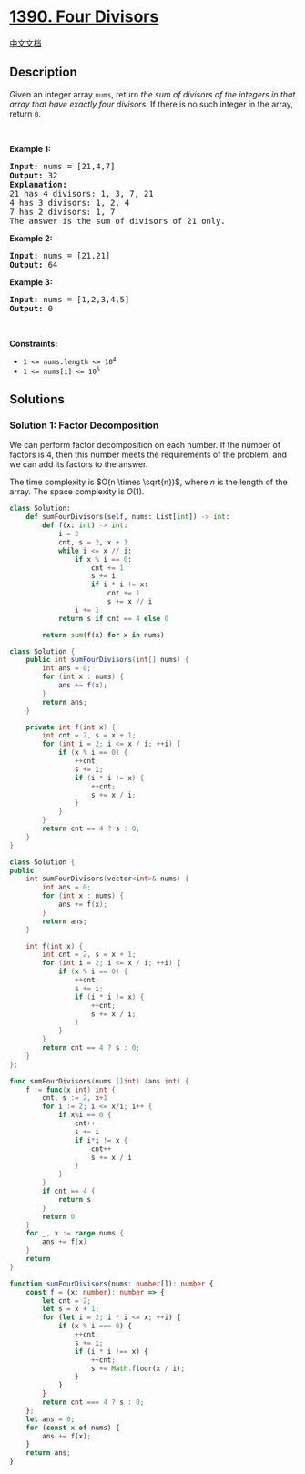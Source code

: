 # [1390. Four Divisors](https://leetcode.com/problems/four-divisors)

[中文文档](/solution/1300-1399/1390.Four%20Divisors/README.md)

<!-- tags:Array,Math -->

## Description

<p>Given an integer array <code>nums</code>, return <em>the sum of divisors of the integers in that array that have exactly four divisors</em>. If there is no such integer in the array, return <code>0</code>.</p>

<p>&nbsp;</p>
<p><strong class="example">Example 1:</strong></p>

<pre>
<strong>Input:</strong> nums = [21,4,7]
<strong>Output:</strong> 32
<strong>Explanation:</strong> 
21 has 4 divisors: 1, 3, 7, 21
4 has 3 divisors: 1, 2, 4
7 has 2 divisors: 1, 7
The answer is the sum of divisors of 21 only.
</pre>

<p><strong class="example">Example 2:</strong></p>

<pre>
<strong>Input:</strong> nums = [21,21]
<strong>Output:</strong> 64
</pre>

<p><strong class="example">Example 3:</strong></p>

<pre>
<strong>Input:</strong> nums = [1,2,3,4,5]
<strong>Output:</strong> 0
</pre>

<p>&nbsp;</p>
<p><strong>Constraints:</strong></p>

<ul>
	<li><code>1 &lt;= nums.length &lt;= 10<sup>4</sup></code></li>
	<li><code>1 &lt;= nums[i] &lt;= 10<sup>5</sup></code></li>
</ul>

## Solutions

### Solution 1: Factor Decomposition

We can perform factor decomposition on each number. If the number of factors is $4$, then this number meets the requirements of the problem, and we can add its factors to the answer.

The time complexity is $O(n \times \sqrt{n})$, where $n$ is the length of the array. The space complexity is $O(1)$.

<!-- tabs:start -->

```python
class Solution:
    def sumFourDivisors(self, nums: List[int]) -> int:
        def f(x: int) -> int:
            i = 2
            cnt, s = 2, x + 1
            while i <= x // i:
                if x % i == 0:
                    cnt += 1
                    s += i
                    if i * i != x:
                        cnt += 1
                        s += x // i
                i += 1
            return s if cnt == 4 else 0

        return sum(f(x) for x in nums)
```

```java
class Solution {
    public int sumFourDivisors(int[] nums) {
        int ans = 0;
        for (int x : nums) {
            ans += f(x);
        }
        return ans;
    }

    private int f(int x) {
        int cnt = 2, s = x + 1;
        for (int i = 2; i <= x / i; ++i) {
            if (x % i == 0) {
                ++cnt;
                s += i;
                if (i * i != x) {
                    ++cnt;
                    s += x / i;
                }
            }
        }
        return cnt == 4 ? s : 0;
    }
}
```

```cpp
class Solution {
public:
    int sumFourDivisors(vector<int>& nums) {
        int ans = 0;
        for (int x : nums) {
            ans += f(x);
        }
        return ans;
    }

    int f(int x) {
        int cnt = 2, s = x + 1;
        for (int i = 2; i <= x / i; ++i) {
            if (x % i == 0) {
                ++cnt;
                s += i;
                if (i * i != x) {
                    ++cnt;
                    s += x / i;
                }
            }
        }
        return cnt == 4 ? s : 0;
    }
};
```

```go
func sumFourDivisors(nums []int) (ans int) {
	f := func(x int) int {
		cnt, s := 2, x+1
		for i := 2; i <= x/i; i++ {
			if x%i == 0 {
				cnt++
				s += i
				if i*i != x {
					cnt++
					s += x / i
				}
			}
		}
		if cnt == 4 {
			return s
		}
		return 0
	}
	for _, x := range nums {
		ans += f(x)
	}
	return
}
```

```ts
function sumFourDivisors(nums: number[]): number {
    const f = (x: number): number => {
        let cnt = 2;
        let s = x + 1;
        for (let i = 2; i * i <= x; ++i) {
            if (x % i === 0) {
                ++cnt;
                s += i;
                if (i * i !== x) {
                    ++cnt;
                    s += Math.floor(x / i);
                }
            }
        }
        return cnt === 4 ? s : 0;
    };
    let ans = 0;
    for (const x of nums) {
        ans += f(x);
    }
    return ans;
}
```

<!-- tabs:end -->

<!-- end -->
